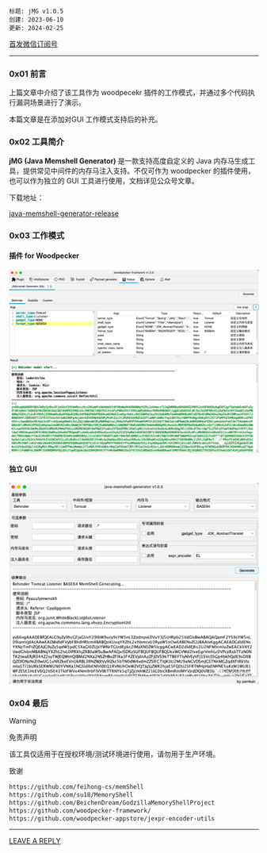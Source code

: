 ```
标题: jMG v1.0.5
创建: 2023-06-10
更新: 2024-02-25
```

[首发微信订阅号](https://mp.weixin.qq.com/s/QjoRs_J5jVANrdEiiTtVtA)

---

### 0x01 前言

上篇文章中介绍了该工具作为 woodpecekr 插件的工作模式，并通过多个代码执行漏洞场景进行了演示。

本篇文章是在添加对GUI 工作模式支持后的补充。

### 0x02 工具简介

**jMG (Java Memshell Generator)** 是一款支持高度自定义的 Java 内存马生成工具，提供常见中间件的内存马注入支持。不仅可作为 woodpecker 的插件使用，也可以作为独立的 GUI 工具进行使用，文档详见公众号文章。

下载地址：

[java-memshell-generator-release](https://github.com/pen4uin/java-memshell-generator-release)


### 0x03 工作模式

#### 插件 for Woodpecker

![](./img/1708845865802.png)

#### 独立 GUI 

![](./img/1708845885725.png)



### 0x04 最后


> [!WARNING] 
> 免责声明
> 
> 该工具仅适用于在授权环境/测试环境进行使用，请勿用于生产环境。


致谢

```
https://github.com/feihong-cs/memShell
https://github.com/su18/MemoryShell
https://github.com/BeichenDream/GodzillaMemoryShellProject
https://github.com/woodpecker-framework/
https://github.com/woodpecker-appstore/jexpr-encoder-utils
```

---

[LEAVE A REPLY](https://github.com/pen4uin/blog-feedback/issues/new)





